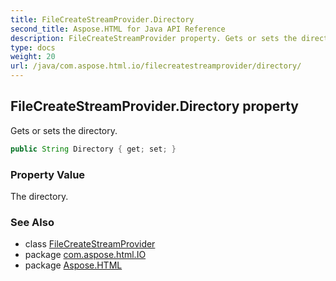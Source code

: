 ```yaml
---
title: FileCreateStreamProvider.Directory
second_title: Aspose.HTML for Java API Reference
description: FileCreateStreamProvider property. Gets or sets the directory
type: docs
weight: 20
url: /java/com.aspose.html.io/filecreatestreamprovider/directory/
---
```

## FileCreateStreamProvider.Directory property

Gets or sets the directory.

```java
public String Directory { get; set; }
```

### Property Value

The directory.

### See Also

* class [FileCreateStreamProvider](../)
* package [com.aspose.html.IO](../../filecreatestreamprovider/)
* package [Aspose.HTML](../../../)
